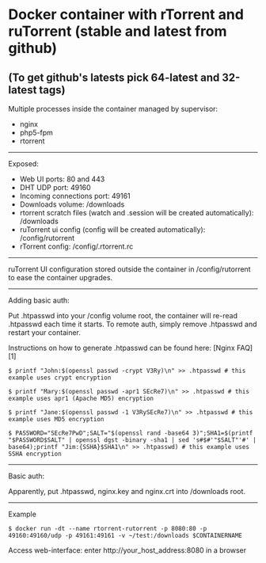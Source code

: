 Docker container with rTorrent and ruTorrent (stable and latest from github)
============================================================================

(To get github's latests pick 64-latest and 32-latest tags)
----------

Multiple processes inside the container managed by supervisor:

- nginx
- php5-fpm
- rtorrent

----------
Exposed:

 - Web UI ports: 80 and 443
 - DHT UDP port: 49160
 - Incoming connections port: 49161
 - Downloads volume: /downloads
 - rtorrent scratch files (watch and .session will be created automatically): /downloads
 - ruTorrent ui config (config will be created automatically): /config/rutorrent
 - rTorrent config: /config/.rtorrent.rc

----------
ruTorrent UI configuration stored outside the container in /config/rutorrent to ease the container upgrades.


----------
Adding basic auth:

Put .htpasswd into your /config volume root, the container will re-read .htpasswd each time it starts. To remote auth, simply remove .htpasswd and restart your container.

Instructions on how to generate .htpasswd can be found here: [Nginx FAQ][1]

    $ printf "John:$(openssl passwd -crypt V3Ry)\n" >> .htpasswd # this example uses crypt encryption

    $ printf "Mary:$(openssl passwd -apr1 SEcRe7)\n" >> .htpasswd # this example uses apr1 (Apache MD5) encryption

    $ printf "Jane:$(openssl passwd -1 V3RySEcRe7)\n" >> .htpasswd # this example uses MD5 encryption

    $ PASSWORD="SEcRe7PwD";SALT="$(openssl rand -base64 3)";SHA1=$(printf "$PASSWORD$SALT" | openssl dgst -binary -sha1 | sed 's#$#'"$SALT"'#' | base64);printf "Jim:{SSHA}$SHA1\n" >> .htpasswd) # this example uses SSHA encryption

----------
Basic auth:

Apparently, put .htpasswd, nginx.key and nginx.crt into /downloads root.

----------
Example

    $ docker run -dt --name rtorrent-rutorrent -p 8080:80 -p 49160:49160/udp -p 49161:49161 -v ~/test:/downloads $CONTAINERNAME

Access web-interface: enter http://your_host_address:8080 in a browser
